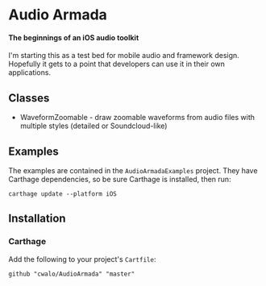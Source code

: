 # Audio Armada 
#### The beginnings of an iOS audio toolkit 

I'm starting this as a test bed for mobile audio and framework design. Hopefully it gets to a point that developers can use it in their own applications. 


## Classes
* WaveformZoomable - draw zoomable waveforms from audio files with multiple styles (detailed or Soundcloud-like)


## Examples
The examples are contained in the `AudioArmadaExamples` project. They have Carthage dependencies, so be sure Carthage is installed, then run:

`carthage update --platform iOS`


## Installation

### Carthage

Add the following to your project's `Cartfile`:

`github "cwalo/AudioArmada" "master"`
